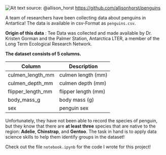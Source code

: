 ![Alt text](https://imgur.com/orZWHly.png=80)
source: @allison_horst https://github.com/allisonhorst/penguins

A team of researchers have been collecting data about penguins in Antartica! The data is available in csv-Format as `penguins.csv`.

**Origin of this data** : Tee Data was collected and made available by Dr. Kristen Gorman and the Palmer Station, Antarctica LTER, a member of the Long Term Ecological Research Network.

**The dataset consists of 5 columns.**

Column | Description
--- | ---
culmen_length_mm | culmen length (mm)
culmen_depth_mm | culmen depth (mm)
flipper_length_mm | flipper length (mm)
body_mass_g | body mass (g)
sex | penguin sex

Unfortunately, they have not been able to record the species of penguin, but they know that there are **at least three** species that are native to the region: **Adelie**, **Chinstrap**, and **Gentoo**.  The task in hand is to apply data science skills to help them identify groups in the dataset!

Check out the file `notebook.ipynb` for the code I wrote for this project!
